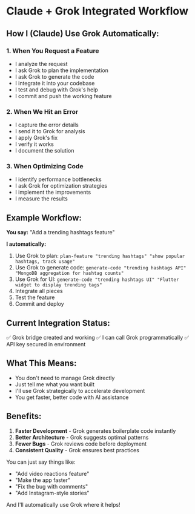 # Claude + Grok Integrated Workflow

## How I (Claude) Use Grok Automatically:

### 1. **When You Request a Feature**
- I analyze the request
- I ask Grok to plan the implementation
- I ask Grok to generate the code
- I integrate it into your codebase
- I test and debug with Grok's help
- I commit and push the working feature

### 2. **When We Hit an Error**
- I capture the error details
- I send it to Grok for analysis
- I apply Grok's fix
- I verify it works
- I document the solution

### 3. **When Optimizing Code**
- I identify performance bottlenecks
- I ask Grok for optimization strategies
- I implement the improvements
- I measure the results

## Example Workflow:

**You say:** "Add a trending hashtags feature"

**I automatically:**
1. Use Grok to plan: `plan-feature "trending hashtags" "show popular hashtags, track usage"`
2. Use Grok to generate code: `generate-code "trending hashtags API" "MongoDB aggregation for hashtag counts"`
3. Use Grok for UI: `generate-code "trending hashtags UI" "Flutter widget to display trending tags"`
4. Integrate all pieces
5. Test the feature
6. Commit and deploy

## Current Integration Status:
✅ Grok bridge created and working
✅ I can call Grok programmatically
✅ API key secured in environment

## What This Means:
- You don't need to manage Grok directly
- Just tell me what you want built
- I'll use Grok strategically to accelerate development
- You get faster, better code with AI assistance

## Benefits:
1. **Faster Development** - Grok generates boilerplate code instantly
2. **Better Architecture** - Grok suggests optimal patterns
3. **Fewer Bugs** - Grok reviews code before deployment
4. **Consistent Quality** - Grok ensures best practices

You can just say things like:
- "Add video reactions feature"
- "Make the app faster"
- "Fix the bug with comments"
- "Add Instagram-style stories"

And I'll automatically use Grok where it helps!